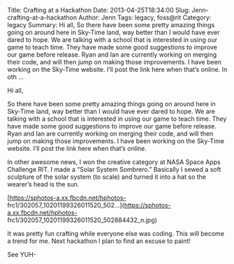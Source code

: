 Title: Crafting at a Hackathon
Date: 2013-04-25T18:34:00
Slug: Jenn-crafting-at-a-hackathon
Author: Jenn
Tags: legacy, foss@rit
Category: legacy
Summary: Hi all,  So there have been some pretty amazing things going on around here in Sky-Time land, way better than I would have ever dared to hope. We are talking with a school that is interested in using our game to teach time. They have made some good suggestions to improve our game before release. Ryan and Ian are currently working on merging their code, and will then jump on making those improvements. I have been working on the Sky-Time website. I’ll post the link here when that’s online.  In oth ... 

Hi all,

So there have been some pretty amazing things going on around here in Sky-Time
land, way better than I would have ever dared to hope. We are talking with a
school that is interested in using our game to teach time. They have made some
good suggestions to improve our game before release. Ryan and Ian are
currently working on merging their code, and will then jump on making those
improvements. I have been working on the Sky-Time website. I’ll post the link
here when that’s online.

In other awesome news, I won the creative category at NASA Space Apps
Challenge RIT. I made a “Solar System Sombrero.” Basically I sewed a soft
sculpture of the solar system (to scale) and turned it into a hat so the
wearer’s head is the sun.

[https://sphotos-a.xx.fbcdn.net/hphotos-
frc1/302057_10201199326011520_502...](https://sphotos-a.xx.fbcdn.net/hphotos-
frc1/302057_10201199326011520_502884432_n.jpg)

It was pretty fun crafting while everyone else was coding. This will become a
trend for me. Next hackathon I plan to find an excuse to paint!

See YUH-

